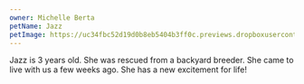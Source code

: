 ```yaml
---
owner: Michelle Berta
petName: Jazz
petImage: https://uc34fbc52d19d0b8eb5404b3ff0c.previews.dropboxusercontent.com/p/thumb/ABR0sLI0-7wgodLVHjBnilLQeAtnWut2C0vxr_JXShgFyv65_zGQzgxcCrCTNBNV9D5ihgG8j6oQZ-oyyjYcsP5LGHAgSHqIZIzfTDZEp8oTCjwE2_12sx0rV-TvhwZfU0wV8BXhpln8cRPapCInBplHbVxhFzS7xNVfXh-Yol9YVZgUqpKNuOZ8Xgl3LHaT0pqgd292c1oVOxAg2MPMuqqqi55BeNtoXPoF1Nm66Q_m88qngri0ibTEbzcZVvUGSr5ljdNju13NTMijNorPavMmD_2tIK75wmMWY1r8ubHrgFVm8EoyBF_KObIRixVRLF3mcC-evcrQcsR3VfDdmLNHKFoys4Z8xITSKJaM62jEMmw-7U9h61agD4g9wB22750-HNwsyS9jufwOT4yn7S41/p.jpeg?fv_content=true&size_mode=5
---
```


Jazz is 3 years old.  She was rescued from a backyard breeder.  She came to live with us a few weeks ago.  She has a new excitement for life!